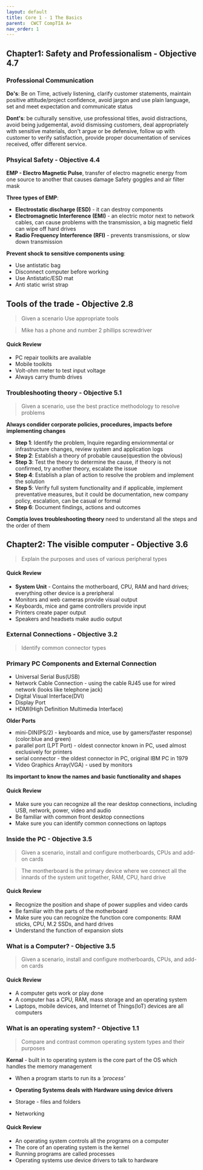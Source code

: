 ```yaml
---
layout: default
title: Core 1 - 1 The Basics
parent:  CWCT CompTIA A+
nav_order: 1
---
```


## Chapter1: Safety and Professionalism - Objective 4.7

### Professional Communication
**Do's**: Be on Time, actively listening, clarify customer statements, maintain positive attitude/project confidence, avoid jargon and use plain language, set and meet expectation and communicate status

**Dont's**: be culturally sensitive, use professional titles, avoid distractions, avoid being judgemental, avoid dismissing customers, deal appropriately with sensitive materials, don't argue or be defensive, follow up with customer to verify satisfaction, provide proper documentation of services received, offer different service.

### Phsyical Safety - Objective 4.4
**EMP - Electro Magnetic Pulse**, transfer of electro magnetic energy from one source to another that causes damage
Safety goggles and air filter mask

**Three types of EMP**:

* **Electrostatic discharge (ESD)** - it can destroy components
* **Electromagnetic Interference (EMI)** - an electric motor next to network cables, can cause problems with the transmission, a big magnetic field can wipe off hard drives
* **Radio Frequency Interference (RFI)** - prevents transmissions, or slow down transmission

**Prevent shock to sensitive components using**:
* Use antistatic bag
* Disconnect computer before working
* Use Antistatic/ESD mat
* Anti static wrist strap


## Tools of the trade - Objective 2.8
>Given a scenario Use appropriate tools

>Mike has a phone and number 2 phillips screwdriver

#### Quick Review
* PC repair toolkits are available
* Mobile toolkits
* Volt-ohm meter to test input voltage
* Always carry thumb drives


### Troubleshooting theory - Objective 5.1
>Given a scenario, use the best practice methodology to resolve problems

**Always condider corporate policies, procedures, impacts before implementing changes**
* **Step 1**: Identify the problem, Inquire regarding enviornmental or infrastructure changes, review system and application logs
* **Step 2**: Establish a theory of probable cause(question the obvious)
* **Step 3**: Test the theory to determine the cause, if theory is not confirmed, try another theory, escalate the issue
* **Step 4**: Establish a plan of action to resolve the problem and implement the solution
* **Step 5**: Verify full system functionality and if applicable, implement preventative measures, but it could be documentation, new company policy, escalation, can be casual or formal
* **Step 6**: Document findings, actions and outcomes

**Comptia loves troubleshooting theory** need to understand all the steps and the order of them



## Chapter2: The visible computer - Objective 3.6
> Explain the purposes and uses of various peripheral types

#### Quick Review

* **System Unit** - Contains the motherboard, CPU, RAM and hard drives; everything other device is a preripheral
* Monitors and web cameras provide visual output
* Keyboards, mice and game controllers provide input
* Printers create paper output
* Speakers and headsets make audio output

### External Connections - Objective 3.2
>Identify common connector types

### Primary PC Components and External Connection
* Universal Serial Bus(USB)
* Network Cable Connection - using the cable RJ45 use for wired network (looks like telephone jack)
* Digital Visual Interface(DVI)
* Display Port
* HDMI(High Definition Multimedia Interface)

**Older Ports**
* mini-DIN(PS/2) - keyboards and mice, use by gamers(faster response)(color:blue and green)
* parallel port (LPT Port) - oldest connector known in PC, used almost exclusively for printers
* serial connector - the oldest connector in PC, original IBM PC in 1979
* Video Graphics Array(VGA) - used by monitors

**Its important to know the names and basic functionality and shapes**

#### Quick Review
* Make sure you can recognize all the rear desktop connections, including USB, network, power, video and audio
* Be familiar with common front desktop connections
* Make sure you can identify common connections on laptops



### Inside the PC - Objective 3.5
>Given a scenario, install and configure motherboards, CPUs and add-on cards

>The montherboard is the primary device where we connect all the innards of the system unit together, RAM, CPU, hard drive

#### Quick Review
* Recognize the position and shape of power supplies and video cards
* Be familiar with the parts of the motherboard
* Make sure you can recognize the function core components: RAM sticks, CPU, M.2 SSDs, and hard drives
* Understand the function of expansion slots


### What is a Computer? - Objective 3.5
> Given a scenario, install and configure motherboards, CPUs, and add-on cards

#### Quick Review
* A computer gets work or play done
* A computer has a CPU, RAM, mass storage and an operating system
* Laptops, mobile devices, and Internet of Things(IoT) devices are all computers

### What is an operating system? - Objective 1.1
> Compare and contrast common operating system types and their purposes

**Kernal** - built in to operating system is the core part of the OS which handles the memory management

* When a program starts to run its a *'process'*

* **Operating Systems deals with Hardware using device drivers**
* Storage - files and folders
* Networking

#### Quick Review
* An operating system controls all the programs on a computer
* The core of an operating system is the kernel
* Running programs are called processes
* Operating systems use device drivers to talk to hardware
